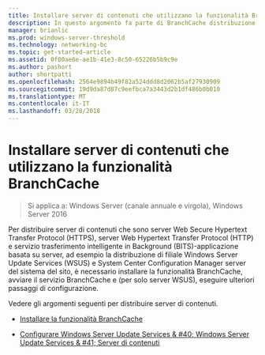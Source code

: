 ```yaml
---
title: Installare server di contenuti che utilizzano la funzionalità BranchCache
description: In questo argomento fa parte di BranchCache distribuzione Guide per Windows Server 2016, che illustra come distribuire BranchCache in modalità cache distribuita e ospitato per ottimizzare l'utilizzo della larghezza di banda WAN nelle succursali
manager: brianlic
ms.prod: windows-server-threshold
ms.technology: networking-bc
ms.topic: get-started-article
ms.assetid: 0f00ae6e-ae1b-41e3-8c50-65226b5b9c9e
ms.author: pashort
author: shortpatti
ms.openlocfilehash: 2564e9894b49f82a524ddd8d2062b5af27930909
ms.sourcegitcommit: 19d9da87d87c9eefbca7a3443d2b1df486b0b010
ms.translationtype: MT
ms.contentlocale: it-IT
ms.lasthandoff: 03/28/2018
---
```

# <a name="install-content-servers-that-use-the-branchcache-feature"></a>Installare server di contenuti che utilizzano la funzionalità BranchCache

>Si applica a: Windows Server (canale annuale e virgola), Windows Server 2016

Per distribuire server di contenuti che sono server Web Secure Hypertext Transfer Protocol (HTTPS), server Web Hypertext Transfer Protocol (HTTP) e servizio trasferimento intelligente in Background (BITS)-applicazione basata su server, ad esempio la distribuzione di filiale Windows Server Update Services (WSUS) e System Center Configuration Manager server del sistema del sito, è necessario installare la funzionalità BranchCache, avviare il servizio BranchCache e (per solo server WSUS), eseguire ulteriori passaggi di configurazione.  
  
Vedere gli argomenti seguenti per distribuire server di contenuti.  
  
-   [Installare la funzionalità BranchCache](Install-the-BranchCache-Feature.md)  
  
-   [Configurare Windows Server Update Services & #40; Windows Server Update Services & #41; Server di contenuti](configure-wsus-content-servers.md)  
  


